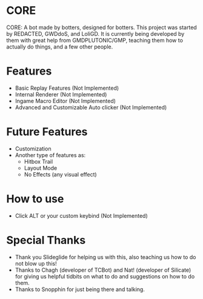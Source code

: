 # CORE

 CORE: A bot made by botters, designed for botters. This project was started by REDACTED, GWDdoS, and LoliGD. It is currently being developed by them with great help from GMDPLUTONIC/GMP, teaching them how to actually do things, and a few other people.

# Features

 * Basic Replay Features (Not Implemented)
 * Internal Renderer (Not Implemented)
 * Ingame Macro Editor (Not Implemented)
 * Advanced and Customizable Auto clicker (Not Implemented)

# Future Features

 * Customization
 * Another type of features as:
    - Hitbox Trail
    - Layout Mode
    - No Effects (any visual effect)

# How to use

* Click ALT or your custom keybind (Not Implemented)

# Special Thanks

* Thank you Slideglide for helping us with this, also teaching us how to do not blow up this!
* Thanks to Chagh (developer of TCBot) and Nat! (developer of Silicate) for giving us helpful tidbits on what to do and suggestions on how to do them.
* Thanks to Snopphin for just being there and talking.
